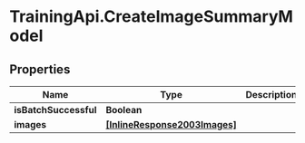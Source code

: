 # TrainingApi.CreateImageSummaryModel

## Properties
Name | Type | Description | Notes
------------ | ------------- | ------------- | -------------
**isBatchSuccessful** | **Boolean** |  | [optional] 
**images** | [**[InlineResponse2003Images]**](InlineResponse2003Images.md) |  | [optional] 


